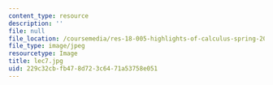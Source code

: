 ```yaml
---
content_type: resource
description: ''
file: null
file_location: /coursemedia/res-18-005-highlights-of-calculus-spring-2010/229c32cbfb478d723c6471a53758e051_lec7.jpg
file_type: image/jpeg
resourcetype: Image
title: lec7.jpg
uid: 229c32cb-fb47-8d72-3c64-71a53758e051
---
```


